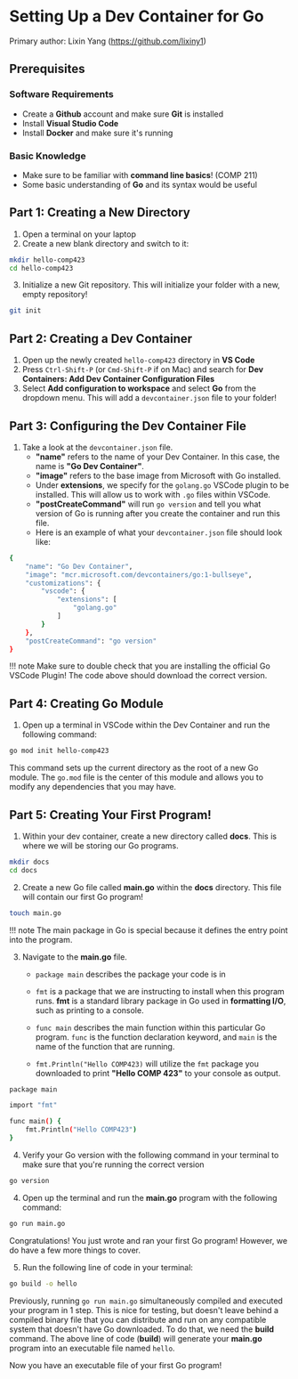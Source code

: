 # Setting Up a Dev Container for Go
Primary author: Lixin Yang (https://github.com/lixiny1)

## Prerequisites 
### Software Requirements
* Create a **Github** account and make sure **Git** is installed
* Install **Visual Studio Code**
* Install **Docker** and make sure it's running
### Basic Knowledge
* Make sure to be familiar with **command line basics**! (COMP 211)
* Some basic understanding of **Go** and its syntax would be useful


## Part 1: Creating a New Directory
1. Open a terminal on your laptop
2. Create a new blank directory and switch to it:
``` bash
mkdir hello-comp423
cd hello-comp423
```
3. Initialize a new Git repository. This will initialize your folder with a new, empty repository!
``` bash
git init
```

## Part 2: Creating a Dev Container
1. Open up the newly created `hello-comp423` directory in **VS Code**
2. Press `Ctrl-Shift-P` (or `Cmd-Shift-P` if on Mac) and search for **Dev Containers: Add Dev Container Configuration Files**
3. Select **Add configuration to workspace** and select **Go** from the dropdown menu. This will add a `devcontainer.json` file to your folder!

## Part 3: Configuring the Dev Container File
1. Take a look at the `devcontainer.json` file.
    * **"name"** refers to the name of your Dev Container. In this case, the name is **"Go Dev Container"**.
    * **"image"** refers to the base image from Microsoft with Go installed.
    * Under **extensions**, we specify for the `golang.go` VSCode plugin to be installed. This will allow us to work with `.go` files within VSCode.
    * **"postCreateCommand"** will run `go version` and tell you what version of Go is running after you create the container and run this file.
    * Here is an example of what your `devcontainer.json` file should look like:
``` bash
{
    "name": "Go Dev Container",
    "image": "mcr.microsoft.com/devcontainers/go:1-bullseye",
    "customizations": {
        "vscode": {
            "extensions": [
                "golang.go"
            ]
        }
    },
    "postCreateCommand": "go version"
}
```
!!! note
    Make sure to double check that you are installing the official Go VSCode Plugin! The code above should download the correct version.

## Part 4: Creating Go Module
1. Open up a terminal in VSCode within the Dev Container and run the following command:
``` bash
go mod init hello-comp423
```
This command sets up the current directory as the root of a new Go module. The `go.mod` file is the center of this module and allows you to modify any dependencies that you may have.

## Part 5: Creating Your First Program!
1. Within your dev container, create a new directory called **docs**. This is where we will be storing our Go programs.
``` bash
mkdir docs
cd docs
```
2. Create a new Go file called **main.go** within the **docs** directory. This file will contain our first Go program!
``` bash
touch main.go
```

!!! note
    The main package in Go is special because it defines the entry point into the program.

3. Navigate to the **main.go** file. 

    * `package main` describes the package your code is in

    * `fmt` is a package that we are instructing to install when this program runs. **fmt** is a standard library package in Go used in **formatting I/O**, such as printing to a console.

    * `func main` describes the main function within this particular Go program. `func` is the function declaration keyword, and `main` is the name of the function that are running. 
    * `fmt.Println("Hello COMP423)` will utilize the `fmt` package you downloaded to print **"Hello COMP 423"** to your console as output. 
``` bash
package main

import "fmt"

func main() {
    fmt.Println("Hello COMP423")
}
```

4. Verify your Go version with the following command in your terminal to make sure that you're running the correct version
``` bash
go version
```


4. Open up the terminal and run the **main.go** program with the following command:
``` bash
go run main.go
```
Congratulations! You just wrote and ran your first Go program! However, we do have a few more things to cover.

5. Run the following line of code in your terminal:
``` bash
go build -o hello
```
Previously, running `go run main.go` simultaneously compiled and executed your program in 1 step. This is nice for testing, but doesn't leave behind a compiled binary file that you can distribute and run on any compatible system that doesn't have Go downloaded. To do that, we need the **build** command. The above line of code (**build**) will generate your **main.go** program into an executable file named `hello`. 

Now you have an executable file of your first Go program!







